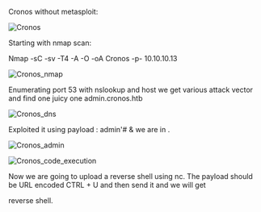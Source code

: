 Cronos without metasploit:

![Cronos](https://user-images.githubusercontent.com/55708909/91448621-bd308200-e897-11ea-8983-8835a9c47ec7.png)

Starting with nmap scan:

Nmap -sC -sv -T4 -A -O -oA Cronos -p- 10.10.10.13

![Cronos_nmap](https://user-images.githubusercontent.com/55708909/91449090-5069b780-e898-11ea-861b-ed8c54de2ee0.png)

Enumerating port 53 with nslookup and host we get various attack vector and find one juicy one admin.cronos.htb

![Cronos_dns](https://user-images.githubusercontent.com/55708909/91450122-91ae9700-e899-11ea-9f92-b42ba7c9ab51.png)

Exploited it using payload : admin'#  & we are in .

![Cronos_admin](https://user-images.githubusercontent.com/55708909/91450307-c7538000-e899-11ea-915d-a7ae89dcf6d3.png)

![Cronos_code_execution](https://user-images.githubusercontent.com/55708909/91451522-21087a00-e89b-11ea-8f7f-47bb38f3b69e.png)

Now we are going to upload a reverse shell using nc. The payload should be URL encoded CTRL + U and then send it and we will get

reverse shell.







